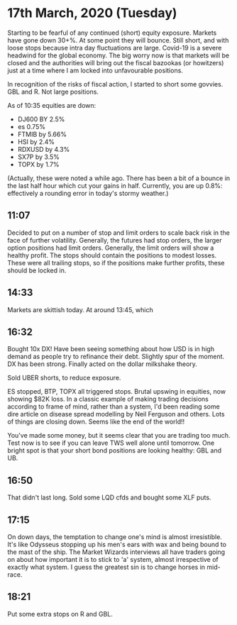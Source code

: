 # 17th March, 2020 (Tuesday)

Starting to be fearful of any continued (short) equity exposure. Markets have gone down 30+%. At some point they will bounce. Still short, and with loose stops because intra day fluctuations are large. 
Covid-19 is a severe headwind for the global economy.
The big worry now is that markets will be closed and the authorities will bring out the fiscal bazookas (or howitzers) just at a time where I am locked into unfavourable positions.

In recognition of the risks of fiscal action, I started to short some govvies. GBL and R. Not large positions.

As of 10:35 equities are down:

- DJ600 BY 2.5%
- es 0.75%
- FTMIB by 5.66%
- HSI by 2.4%
- RDXUSD by 4.3%
- SX7P by 3.5%
- TOPX by 1.7%

(Actually, these were noted a while ago. There has been a bit of a bounce in the last half hour which cut your gains in half. 
Currently, you are up 0.8%: effectively a rounding error in today's stormy weather.)

## 11:07

Decided to put on a number of stop and limit orders to scale back risk in the face of further volatility. Generally, the futures had stop orders, the larger option positions had limit orders. Generally, the limit orders will show a healthy profit. The stops should contain the positions to modest losses. These were all trailing stops, so if the positions make further profits, these should be locked in.


## 14:33

Markets are skittish today. At around 13:45, which 

## 16:32

Bought 10x DX! Have been seeing something about how USD is in high demand as people try to refinance their debt. Slightly spur of the moment. DX has been strong. Finally acted on the dollar milkshake theory. 

Sold UBER shorts, to reduce exposure.

ES stopped, BTP, TOPX all triggered stops. Brutal upswing in equities, now showing $82K loss. In a classic example of making trading decisions according to frame of mind, rather than a system, I'd been reading some dire article on disease spread modelling by Neil Ferguson and others. Lots of things are closing down. Seems like the end of the world!!

You've made some money, but it seems clear that you are trading too much. Test now is to see if you can leave TWS well alone until tomorrow.
One bright spot is that your short bond positions are looking healthy: GBL and UB.

## 16:50

That didn't last long. Sold some LQD cfds and bought some XLF puts.

## 17:15 

On down days, the temptation to change one's mind is almost irresistible. It's like Odysseus stopping up his men's ears with wax and being bound to the mast of the ship. The Market Wizards interviews all have traders going on about how important it is to stick to 'a' system, almost irrespective of exactly what system. I guess the greatest sin is to change horses in mid-race.

## 18:21

Put some extra stops on R and GBL. 